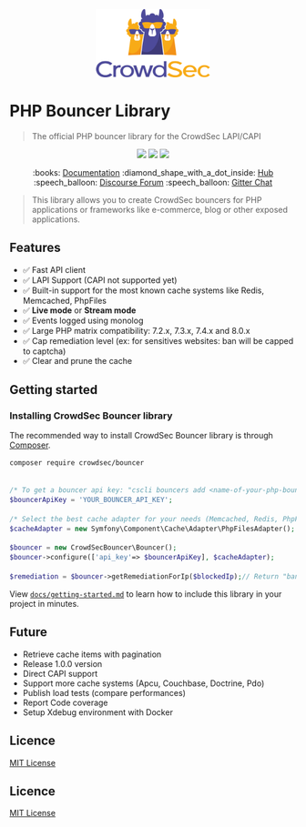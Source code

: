 
<p align="center">
<img src="https://raw.githubusercontent.com/crowdsecurity/crowdsec/master/docs/assets/images/crowdsec_logo.png" alt="CrowdSec" title="CrowdSec" width="200" height="120"/>
</p>

# PHP Bouncer Library

> The official PHP bouncer library for the CrowdSec LAPI/CAPI

<p align="center">
<img src="https://img.shields.io/github/workflow/status/crowdsecurity/php-cs-bouncer/tests/main">
<img src="https://img.shields.io/github/license/crowdsecurity/php-cs-bouncer">
<img src="https://img.shields.io/github/v/release/crowdsecurity/php-cs-bouncer?include_prereleases">
</p>

<p align="center">
:books: <a href="https://doc.crowdsec.net">Documentation</a>
:diamond_shape_with_a_dot_inside: <a href="https://hub.crowdsec.net">Hub</a>
:speech_balloon: <a href="https://discourse.crowdsec.net">Discourse Forum</a>
:speech_balloon: <a href="https://gitter.im/crowdsec-project/community?utm_source=share-link&utm_medium=link&utm_campaign=share-link">Gitter Chat</a>
</p>

> This library allows you to create CrowdSec bouncers for PHP applications or frameworks like e-commerce, blog or other exposed applications.

## Features

- ✅ Fast API client
- ✅ LAPI Support (CAPI not supported yet)
- ✅ Built-in support for the most known cache systems like Redis, Memcached, PhpFiles
- ✅ **Live mode** or **Stream mode**
- ✅ Events logged using monolog
- ✅ Large PHP matrix compatibility: 7.2.x, 7.3.x, 7.4.x and 8.0.x
- ✅ Cap remediation level (ex: for sensitives websites: ban will be capped to captcha)
- ✅ Clear and prune the cache
## Getting started

### Installing CrowdSec Bouncer library

The recommended way to install CrowdSec Bouncer library is through [Composer](https://getcomposer.org/).

```bash
composer require crowdsec/bouncer
```

```php

/* To get a bouncer api key: "cscli bouncers add <name-of-your-php-bouncer> */
$bouncerApiKey = 'YOUR_BOUNCER_API_KEY';

/* Select the best cache adapter for your needs (Memcached, Redis, PhpFiles, ...) */
$cacheAdapter = new Symfony\Component\Cache\Adapter\PhpFilesAdapter();

$bouncer = new CrowdSecBouncer\Bouncer();
$bouncer->configure(['api_key'=> $bouncerApiKey], $cacheAdapter);

$remediation = $bouncer->getRemediationForIp($blockedIp);// Return "ban", "captcha" or "bypass"
```

View [`docs/getting-started.md`](https://github.com/crowdsecurity/php-cs-bouncer/blob/main/docs/getting-started.rst) to learn how to include this library in your project in minutes.

## Future
- Retrieve cache items with pagination
- Release 1.0.0 version
- Direct CAPI support
- Support more cache systems (Apcu, Couchbase, Doctrine, Pdo)
- Publish load tests (compare performances)
- Report Code coverage
- Setup Xdebug environment with Docker

## Licence

[MIT License](https://github.com/crowdsecurity/php-cs-bouncer/blob/main/LICENSE)

## Licence

[MIT License](https://github.com/crowdsecurity/php-cs-bouncer/blob/main/LICENSE)